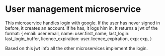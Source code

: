 # User management microservice

This microservice handles login with google.
If the user has never signed in before, it creates an account.
If he has, it logs him in.
It returns a jwt of the format:
{
email: user.email,
name: user.first_name,
last_login: last_login_buffer,
licence_expiration: user.licence_expiration,
exp: exp,
}

Based on this jwt info all the other microservices implement the login.
